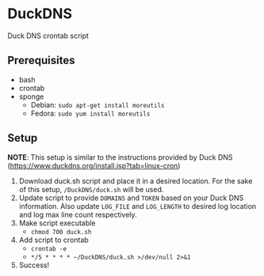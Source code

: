 # DuckDNS
Duck DNS crontab script

## Prerequisites
- bash
- crontab
- sponge 
  - Debian: `sudo apt-get install moreutils`
  - Fedora: `sudo yum install moreutils`
  
## Setup
**NOTE**: This setup is similar to the instructions provided by Duck DNS (https://www.duckdns.org/install.jsp?tab=linux-cron)
1. Download duck.sh script and place it in a desired location. For the sake of this setup, `/DuckDNS/duck.sh` will be used.
2. Update script to provide `DOMAINS` and `TOKEN` based on your Duck DNS information. Also update `LOG_FILE` and `LOG_LENGTH` to desired log location and log max line count respectively.
3. Make script executable
   - `chmod 700 duck.sh`
4. Add script to crontab
   - `crontab -e`
   - `*/5 * * * * ~/DuckDNS/duck.sh >/dev/null 2>&1`
5. Success!
